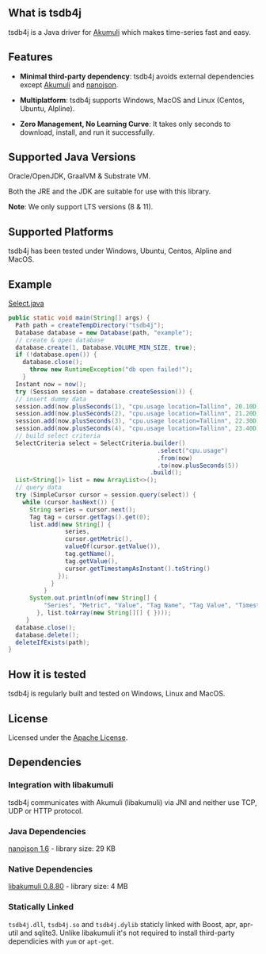 ## What is tsdb4j

tsdb4j is a Java driver for [Akumuli](https://github.com/akumuli/Akumuli) which makes time-series fast and easy.

## Features

* **Minimal third-party dependency**: tsdb4j avoids external dependencies except [Akumuli](https://github.com/akumuli/Akumuli) and [nanojson](https://github.com/mmastrac/nanojson).

* **Multiplatform**: tsdb4j supports Windows, MacOS and Linux (Centos, Ubuntu, Alpline).

* **Zero Management, No Learning Curve**: It takes only seconds to download, install, and run it successfully.

Supported Java Versions
---------------------

Oracle/OpenJDK, GraalVM & Substrate VM.

Both the JRE and the JDK are suitable for use with this library.

__Note__: We only support LTS versions (8 & 11).

Supported Platforms
-----------------
tsdb4j has been tested under Windows, Ubuntu, Centos, Alpline and MacOS.

Example
------

[Select.java](https://github.com/webfolderio/tsdb4j/blob/master/src/test/java/io/webfolder/tsdb4j/example/Select.java)

```java
public static void main(String[] args) {
  Path path = createTempDirectory("tsdb4j");
  Database database = new Database(path, "example");
  // create & open database
  database.create(1, Database.VOLUME_MIN_SIZE, true);
  if (!database.open()) {
    database.close();
      throw new RuntimeException("db open failed!");
    }
  Instant now = now();
  try (Session session = database.createSession()) {
  // insert dummy data
  session.add(now.plusSeconds(1), "cpu.usage location=Tallinn", 20.10D);
  session.add(now.plusSeconds(2), "cpu.usage location=Tallinn", 21.20D);
  session.add(now.plusSeconds(3), "cpu.usage location=Tallinn", 22.30D);
  session.add(now.plusSeconds(4), "cpu.usage location=Tallinn", 23.40D);
  // build select criteria
  SelectCriteria select = SelectCriteria.builder()
                                          .select("cpu.usage")
                                          .from(now)
                                          .to(now.plusSeconds(5))
                                        .build();
  List<String[]> list = new ArrayList<>();
  // query data
  try (SimpleCursor cursor = session.query(select)) {
    while (cursor.hasNext()) {
      String series = cursor.next();
      Tag tag = cursor.getTags().get(0);
      list.add(new String[] {
                series,
                cursor.getMetric(),
                valueOf(cursor.getValue()),
                tag.getName(),
                tag.getValue(),
                cursor.getTimestampAsInstant().toString()
              });
            }
          }
      System.out.println(of(new String[] {
          "Series", "Metric", "Value", "Tag Name", "Tag Value", "Timestamp"
        }, list.toArray(new String[][] { })));
     }
  database.close();
  database.delete();
  deleteIfExists(path);
}
```

How it is tested
---------------
tsdb4j is regularly built and tested on Windows, Linux and MacOS.

License
-------
Licensed under the [Apache License](https://github.com/webfolderio/tsdb4j/blob/master/LICENSE).

Dependencies
-----------

### Integration with libakumuli

tsdb4j communicates with Akumuli (libakumuli) via JNI and neither use TCP, UDP or HTTP protocol.

### Java Dependencies
[nanojson 1.6](https://github.com/mmastrac/nanojson) - library size: 29 KB

### Native Dependencies
[libakumuli 0.8.80](https://github.com/akumuli/Akumuli) - library size: 4 MB

### Statically Linked 
`tsdb4j.dll`, `tsdb4j.so` and `tsdb4j.dylib` staticly linked with Boost, apr, apr-util and sqlite3. Unlike libakumuli it's not required to install third-party dependicies with `yum` or `apt-get`.
